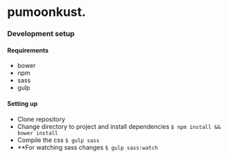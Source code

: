 # pumoonkust.

### Development setup

#### Requirements
- bower 
- npm
- sass
- gulp

#### Setting up
- Clone repository
- Change directory to project and install dependencies
  `$ npm install && bower install`
- Compile the css
  `$ gulp sass`
- **For watching sass changes
  `$ gulp sass:watch`

